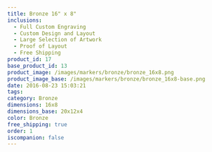 ```yaml
---
title: Bronze 16" x 8"
inclusions:
  - Full Custom Engraving
  - Custom Design and Layout
  - Large Selection of Artwork
  - Proof of Layout
  - Free Shipping
product_id: 17
base_product_id: 13
product_image: /images/markers/bronze/bronze_16x8.png
product_image_base: /images/markers/bronze/bronze_16x8-base.png
date: 2016-08-23 15:03:21
tags: 
category: Bronze
dimensions: 16x8
dimensions_base: 20x12x4
color: Bronze
free_shipping: true
order: 1
iscompanion: false
---
```

